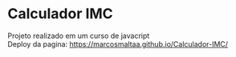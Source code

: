 # Calculador IMC
 Projeto realizado em um curso de javacript  
 Deploy da pagina: https://marcosmaltaa.github.io/Calculador-IMC/
